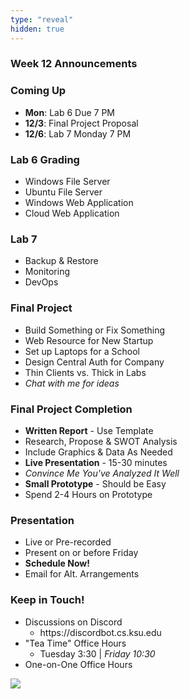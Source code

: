 ```yaml
---
type: "reveal"
hidden: true
---
```


<section>
	<h3>Week 12 Announcements</h3>
</section>
<section>
	<h3>Coming Up</h3>
	<ul>
		<li><b>Mon</b>: Lab 6 Due 7 PM</li>
		<li><b>12/3</b>: Final Project Proposal</li>
		<li><b>12/6</b>: Lab 7 Monday 7 PM</li>
	</ul>
</section>
<section>
	<h3>Lab 6 Grading</h3>
	<ul>
		<li>Windows File Server</li>
		<li>Ubuntu File Server</li>
		<li>Windows Web Application</li>
		<li>Cloud Web Application</li>
	</ul>
</section>
<section>
	<h3>Lab 7</h3>
	<ul>
	  <li>Backup & Restore</li>
	  <li>Monitoring</li>
	  <li>DevOps</li>
	</ul>
</section>
<section>
	<h3>Final Project</h3>
	<ul>
		<li>Build Something or Fix Something</li>
		<li>Web Resource for New Startup</li>
		<li>Set up Laptops for a School</li>
		<li>Design Central Auth for Company</li>
		<li>Thin Clients vs. Thick in Labs</li>
		<li><i>Chat with me for ideas</i></li>
	</ul>
</section>
<section>
	<h3>Final Project Completion</h3>
	<ul>
		<li><b>Written Report</b> - Use Template</li>
		<li>Research, Propose & SWOT Analysis</li>
		<li>Include Graphics & Data As Needed</li>
		<li><b>Live Presentation</b> - 15-30 minutes</li>
		<li><i>Convince Me You've Analyzed It Well</i></li>
		<li><b>Small Prototype</b> - Should be Easy</li>
		<li>Spend 2-4 Hours on Prototype</li>
	</ul>
</section>
<section>
	<h3>Presentation</h3>
	<ul>
		<li>Live or Pre-recorded</li>
		<li>Present on or before Friday</li>
		<li><b>Schedule Now!</b></li>
		<li>Email for Alt. Arrangements</li>
	</ul>
</section>
<section>
	<h3>Keep in Touch!</h3>
	<ul>
	  <li>Discussions on Discord<ul>
	  <li>https://discordbot.cs.ksu.edu</li>
	  </ul></li>
	  <li>"Tea Time" Office Hours<ul>
	  <li>Tuesday 3:30 | <i>Friday 10:30</i></li>
	  </ul></li>
	  <li>One-on-One Office Hours</li>
	</ul>
</section>
<section>
  <img class="stretch" src="https://media.giphy.com/media/xXbwgiIjYaZJC86YCk/giphy-downsized-large.gif">
</section>